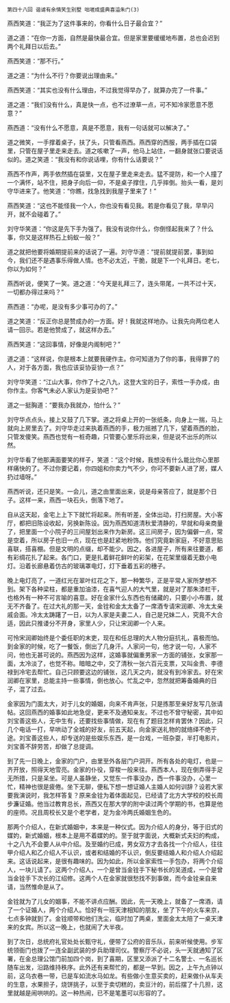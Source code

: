     第四十八回 谐谑有余情笑生别墅 咄嗟成盛典喜溢朱门(3) 

   燕西笑道：“我正为了这件事来的，你看什么日子最合宜？”

   道之道：“在你一方面，自然是最快最合宜。但是家里要缓缓地布置，总也会迟到两个礼拜日以后去。”

   燕西笑道：“那不行。”

   道之道：“为什么不行？你要说出理由来。”

   燕西笑道：“其实也没有什么理由，不过我觉得早办了，就算办完了一件事。”

   道之道：“我们没有什么，真是快一点，也不过潦草一点，可不知冷家愿意不愿意？”

   燕西道：“没有什么不愿意，真是不愿意，我有一句话就可以解决了。”

   道之微笑，一手撑着桌子，扶了头，只管看燕西。燕西穿的西服，两手插在口袋里，只管在屋子里走来走去。道之咳嗽了一声，他马上站住，一翻身就张口要说话似的。道之笑道：“我没有和你说话哩，你有什么话要说？”

   燕西不作声，两手依然插在袋里，又在屋子里走来走去。猛不提防，和一个人撞了一个满怀，站不住，把身子向后一仰，不是桌子撑住，几乎摔倒。抬头一看，是刘守华进来了。他笑道：“你瞧，找急找到我屋子里来了！”

   燕西笑道：“这也不能怪我一个人，你也没有看见我。若是你看见了我，早早闪开，就不会碰着了。”

   刘守华笑道：“你这是先下手为强了。我没有说你什么，你倒怪起我来了？什么事，你又是这样热石上蚂蚁一般？”

   道之就把他要将婚期提前来的话说了一遍。刘守华道：“提前就提前罢，事到如今，我们还不是遇事乐得做人情。也不必太近，干脆，就是下一个礼拜日。老七，你以为如何？”

   燕西听说，便笑了一笑。道之道：“今天是礼拜三了，连头带尾，一共不过十天，一切都办得过来吗？”

   燕西道：“办呢，是没有多少事可办的了。”

   道之笑道：“反正你总是赞成办的一方面。好！我就这样地办。让我先向两位老人请一回示。若是他赞成了，就这样办去。”

   燕西笑道：“这回事情，好像是内阁制吧？”

   道之道：“这样说，你是根本上就要我硬作主。你可知道为了你的事，我得罪了的人，对于各方面，我也应该妥协妥协一点？”

   刘守华笑道：“江山大事，你作了十之八九，这登大宝的日子，索性一手办成，由你作主。你客气未必人家认为是妥协吧？”

   道之一挺胸道：“要我办我就办，怕什么？”

   刘守华点点头，接上又鼓了几下掌。道之将桌上开的一张纸条，向身上一揣，马上就向上房里去了。刘守华走过来执着燕西的手，极力摇撼了几下，望着燕西的脸，只管发傻笑。燕西也觉有一桩奇趣，只管要心里乐将出来，但是说不出乐的所以然。

   刘守华看了他那满面要笑的样子，笑道：“这个时候，我想没有什么能比你心里那样痛快的了。不过你要记着，你四姐和你卖力气不少，你可不要新人进了房，媒人扔过墙呀。”

   燕西听说，还只是笑。一会儿，道之由里面出来，说是母亲答应了，就是那个日子。这样一来，燕西一块石头，倒落下地了。

   自从这天起，金宅上上下下就忙将起来。所有听差，全体出动，打扫房屋。大小客厅，都把旧陈设收起，另换新陈设。因为燕西知道清秋爱清静的，早就和母亲商量了，把里面一个小院子的三间屋划出来作为新房。这三间房子，因为偏僻一点，常是空着，所以房子也旧一点，现在也是赶紧地粉饰。他们究竟新家庭，不好意思贴喜联，搭喜棚。但是文明的点缀，却不能少。因之，各进屋子，所有来往要道，都有彩绸花扎了起来。各门口，更是扎着鲜花鲜叶的彩架，在花架里缀着无数小电灯。沿着长廊悬着仿古的玻璃罩电灯，灯下垂着五彩的穗子。

   晚上电灯亮了，一道红光在翠叶红花之下，那一种繁华，正是平常人家所梦想不到。架下各种梁柱，都是重加油漆，在喜气迎人的大气里，就是对了那朱漆栏干，也格外有一种不可言喻的喜意。好在金家什么东西也有储藏的，只要小小布置，就无不齐备了。在过大礼的那一天，金铨和金太太备了一席酒专请宋润卿、冷太太亲戚会面。冷太太踌躇了一日，以为人家是夫妻二人，自己是兄妹二人，究竟不大合适，因此只推诿分不开身，家里人少，只让宋润卿一个人来。

   可怜宋润卿始终是个委任职的末吏，现在和任总理的大人物分庭抗礼，喜极而怕。到金家的时候，吃了一餐饭，倒出了几身汗。人家问一句，他才说一句，人家不问，他也无甚可说的。燕西因为这样，这婚事就偏重男家一方面的铺张，女家那一面，太冷淡了，也觉不称。暗暗之中，交了清秋一张六百元支票，又叫金贵、李德禄到冷宅去帮忙。自己只顾要这边的铺张，这几天之内，就没有到冷家去。好在宋润卿在家里，总能主持一些事情，倒也放心。忙乱之中，忽然就把筹备婚典的日子，混了过去。

   金家因为门面太大，对于儿女的婚姻，向来不肯声张，只是拣那至亲好友写几张请帖。这回燕西的婚事如此地急促，更来不及通知亲友。不过也不曾守秘密，其中如刘宝善这些人，无中生有，还要找些事情做，现在有了题目怎样肯罢休？因此，只几个电话一打，早哄动了全城的好友，前五天起，向金家送礼物的就络绎不绝于途。刘宝善这些人，却专送的是些娱乐东西，是一台戏，一班杂耍，半打电影片。刘宝善不辞劳苦，却做了总提调。

   到了先一日晚上，金家的门户，由里至外各层门户洞开。所有各处的电灯，也是一齐开放，照得天地雪亮。金家的仆役，穿梭一般来往。燕西本人，现在倒弄得手足无所措，只是呆坐。可是人虽静坐，又觉东一件事没办，西一件事没办，心里一忙，精神也很是疲倦。坐下无聊，便私下想一想证婚人主婚人如何训辞？设若大家要我演说时，我怎样答复？原来金铨为着体面起见，已经请了北方大学校的校长周步濂证婚。他当过教育总长，燕西又在那大学的附中读过两个学期的书，也算是他的座师。况且周校长又是个老学者，足为金冷两氏婚姻生色的。

   那两个介绍人，在新式婚姻中，本来是一种仪式。因为介绍人的身分，等于旧式的媒妁，新式婚姻，根本上是用不着媒妁的。至于就字面说，大概新式夫妇的构成，十之八九不会要人从中介绍。及至婚约已成，男女双方才去各找一个介绍人，往往甲介绍人和乙介绍人不认识，或者和结婚的不认识，倒反要结婚人和介绍人介绍起来。这话说起来，是很有趣味的。因为如此，所以金家索性一手包办，将两个介绍人，一块儿请了。这两个介绍人，一个是曾当金铨手下秘书长的吴道成，一个是曾当金铨手下次长的江绍修。这两个人在金家就很愁找不到事做，而今金铨亲自来请，当然惟命是从了。

   金铨就为了儿女的姻事，不能不讲点应酬。因此，先一天晚上，就备了一席酒，请了一个证婚人，两个介绍人。恰好有一班天津相知的朋友，坐了下午的火车来京，七点多钟就到了。金铨顺带和他们洗尘，临时加了两桌，里面金太太陪了一桌天津来的女宾。所以这一晚上，也就闹了大半夜。

   到了次日，总统府礼官处处长甄守礼，便带了公府的音乐队，前来听候使用。步军统领衙门也拨了一连全副武装的步兵助理司仪。警察厅不必说，头一天就通知了区署，在金总理公馆门前加四个岗，到了喜期，区里又添派了十二名警士、一名巡长随车出发，沿路维持秩序。此外还有来帮忙的，都是一早到。因之，上午九点钟以前，这乌衣巷一带，已是车如流水马如龙。有些做小生意买卖的，赶来做仆从车夫的生意，水果担子，烧饼挑子，以至于卖切糕的，卖豆汁的，前后摆了十几担，这里就越是闹哄哄的。这一种热闹，已不是笔墨可以形容的了。

